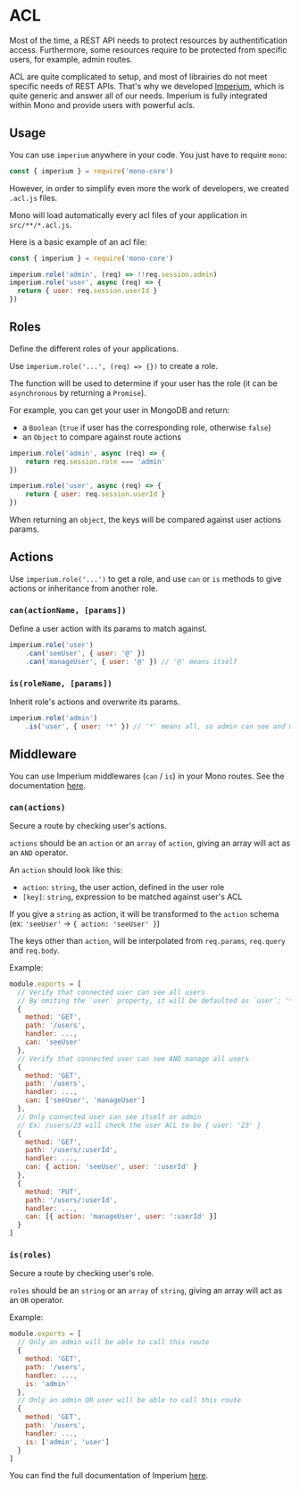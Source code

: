# ACL

Most of the time, a REST API needs to protect resources by authentification access. Furthermore, some resources require to be protected from specific users, for example, admin routes.

ACL are quite complicated to setup, and most of librairies do not meet specific needs of REST APIs. That's why we developed [Imperium](https://github.com/mono-js/imperium), which is quite generic and answer all of our needs. Imperium is fully integrated within Mono and provide users with powerful acls.

## Usage

You can use `imperium` anywhere in your code. You just have to require `mono`:

```js
const { imperium } = require('mono-core')
```

However, in order to simplify even more the work of developers, we created `.acl.js` files.

Mono will load automatically every acl files of your application in `src/**/*.acl.js`.

Here is a basic example of an acl file:

```js
const { imperium } = require('mono-core')

imperium.role('admin', (req) => !!req.session.admin)
imperium.role('user', async (req) => {
  return { user: req.session.userId }
})
```

## Roles

Define the different roles of your applications.

Use `imperium.role('...', (req) => {})` to create a role.

The function will be used to determine if your user has the role (it can be `asynchronous` by returning a `Promise`).

For example, you can get your user in MongoDB and return:
- a `Boolean` (`true` if user has the corresponding role, otherwise `false`)
- an `Object` to compare against route actions

```js
imperium.role('admin', async (req) => {
	return req.session.role === 'admin'
})

imperium.role('user', async (req) => {
	return { user: req.session.userId }
})
```

When returning an `object`, the keys will be compared against user actions params.

## Actions

Use `imperium.role('...')` to get a role, and use `can` or `is` methods to give actions or inheritance from another role.

### `can(actionName, [params])`

Define a user action with its params to match against.

```js
imperium.role('user')
	.can('seeUser', { user: '@' })
	.can('manageUser', { user: '@' }) // '@' means itself
```

### `is(roleName, [params])`

Inherit role's actions and overwrite its params.

```js
imperium.role('admin')
	.is('user', { user: '*' }) // '*' means all, so admin can see and manage all users
```

## Middleware

You can use Imperium middlewares (`can` / `is`) in your Mono routes. See the documentation [here](/routes?id=declaration).

### `can(actions)`

Secure a route by checking user's actions.

`actions` should be an `action` or an `array` of `action`, giving an array will act as an `AND` operator.

An `action` should look like this:
- `action`: `string`, the user action, defined in the user role
- `[key]`: `string`, expression to be matched against user's ACL

If you give a `string` as action, it will be transformed to the `action` schema (ex: `'seeUser'` -> `{ action: 'seeUser' }`)

The keys other than `action`, will be interpolated from `req.params`, `req.query` and `req.body`.

Example:

```js
module.exports = [
  // Verify that connected user can see all users
  // By omiting the `user` property, it will be defaulted as `user`: '*'
  {
    method: 'GET',
    path: '/users',
    handler: ...,
    can: 'seeUser'
  },
  // Verify that connected user can see AND manage all users
  {
    method: 'GET',
    path: '/users',
    handler: ...,
    can: ['seeUser', 'manageUser']
  },
  // Only connected user can see itself or admin
  // Ex: /users/23 will check the user ACL to be { user: '23' }
  {
    method: 'GET',
    path: '/users/:userId',
    handler: ...,
    can: { action: 'seeUser', user: ':userId' }
  },
  {
    method: 'PUT',
    path: '/users/:userId',
    handler: ...,
    can: [{ action: 'manageUser', user: ':userId' }]
  }
]
```

### `is(roles)`

Secure a route by checking user's role.

`roles` should be an `string` or an `array` of `string`, giving an array will act as an `OR` operator.

Example:

```js
module.exports = [
  // Only an admin will be able to call this route
  {
    method: 'GET',
    path: '/users',
    handler: ...,
    is: 'admin'
  },
  // Only an admin OR user will be able to call this route
  {
    method: 'GET',
    path: '/users',
    handler: ...,
    is: ['admin', 'user']
  }
]
```

You can find the full documentation of Imperium [here](https://github.com/mono-js/imperium).

